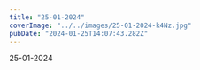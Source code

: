 ```yaml
---
title: "25-01-2024"
coverImage: "../../images/25-01-2024-k4Nz.jpg"
pubDate: "2024-01-25T14:07:43.282Z"
---
```


25-01-2024
